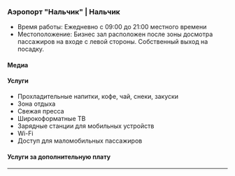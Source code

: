 
### Аэропорт "Нальчик" | Нальчик
* Время работы: Ежедневно с 09:00 до 21:00 местного времени
* Местоположение: Бизнес зал расположен после зоны досмотра пассажиров на входе с левой стороны. Собственный выход на посадку.

#### Медиа

#### Услуги
* Прохладительные напитки, кофе, чай, снеки, закуски
* Зона отдыха
* Свежая пресса
* Широкоформатные ТВ
* Зарядные станции для мобильных устройств
* Wi-Fi
* Доступ для маломобильных пассажиров

#### Услуги за дополнительную плату 
---
